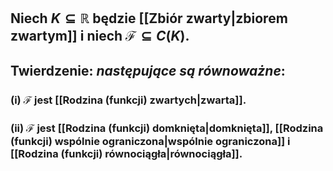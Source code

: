 ## Niech $K\subseteq\mathbb{R}$ będzie [[Zbiór zwarty|zbiorem zwartym]] i niech $\mathcal{F}\subseteq{C(K)}$.
## **Twierdzenie**: *następujące są równoważne*:
### (i) $\mathcal{F}$ jest [[Rodzina (funkcji) zwartych|zwarta]].
### (ii) $\mathcal{F}$ jest [[Rodzina (funkcji) domknięta|domknięta]], [[Rodzina (funkcji) wspólnie ograniczona|wspólnie ograniczona]] i [[Rodzina (funkcji) równociągła|równociągła]].
